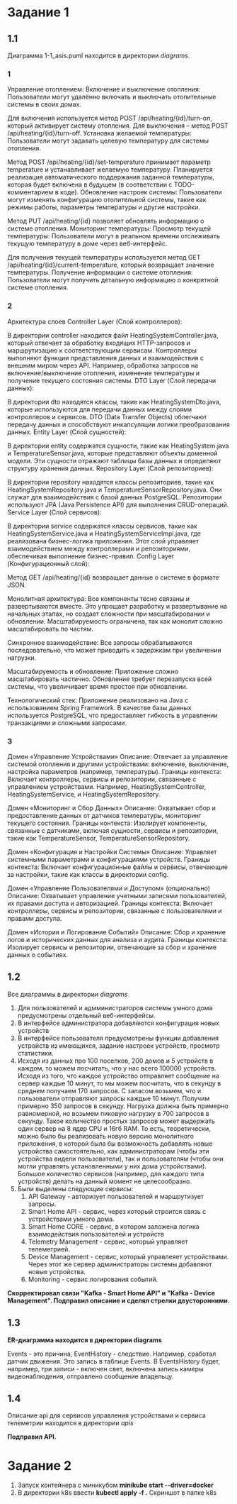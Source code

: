 
# Задание 1
## 1.1
Диаграмма 1-1_asis.puml находится в директории *diagrams*.

### 1
Управление отоплением:
Включение и выключение отопления: Пользователи могут удалённо включать и выключать отопительные системы в своих домах.

Для включения используется метод POST /api/heating/{id}/turn-on, который активирует систему отопления.
Для выключения – метод POST /api/heating/{id}/turn-off.
Установка желаемой температуры: Пользователи могут задавать целевую температуру для системы отопления.

Метод POST /api/heating/{id}/set-temperature принимает параметр temperature и устанавливает желаемую температуру.
Планируется реализация автоматического поддержания заданной температуры, которая будет включена в будущем (в соответствии с TODO-комментарием в коде).
Обновление настроек системы: Пользователи могут изменять конфигурацию отопительной системы, такие как режимы работы, параметры температуры и другие настройки.

Метод PUT /api/heating/{id} позволяет обновлять информацию о системе отопления.
Мониторинг температуры:
Просмотр текущей температуры: Пользователи могут в реальном времени отслеживать текущую температуру в доме через веб-интерфейс.

Для получения текущей температуры используется метод GET /api/heating/{id}/current-temperature, который возвращает значение температуры.
Получение информации о системе отопления: Пользователи могут получить детальную информацию о конкретной системе отопления.
### 2
Архитектура слоев
Controller Layer (Слой контроллеров):

В директории controller находится файл HeatingSystemController.java, который отвечает за обработку входящих HTTP-запросов и маршрутизацию к соответствующим сервисам.
Контроллеры выполняют функции представления данных и взаимодействия с внешним миром через API. Например, обработка запросов на включение/выключение отопления, изменение температуры и получение текущего состояния системы.
DTO Layer (Слой передачи данных):

В директории dto находятся классы, такие как HeatingSystemDto.java, которые используются для передачи данных между слоями контроллеров и сервисов. DTO (Data Transfer Objects) облегчают передачу данных и способствуют инкапсуляции логики преобразования данных.
Entity Layer (Слой сущностей):

В директории entity содержатся сущности, такие как HeatingSystem.java и TemperatureSensor.java, которые представляют объекты доменной модели. Эти сущности отражают таблицы базы данных и определяют структуру хранения данных.
Repository Layer (Слой репозиториев):

В директории repository находятся классы репозиториев, такие как HeatingSystemRepository.java и TemperatureSensorRepository.java. Они служат для взаимодействия с базой данных PostgreSQL. Репозитории используют JPA (Java Persistence API) для выполнения CRUD-операций.
Service Layer (Слой сервисов):

В директории service содержатся классы сервисов, такие как HeatingSystemService.java и HeatingSystemServiceImpl.java, где реализована бизнес-логика приложения. Этот слой управляет взаимодействием между контроллерами и репозиториями, обеспечивая выполнение бизнес-правил.
Config Layer (Конфигурационный слой):

Метод GET /api/heating/{id} возвращает данные о системе в формате JSON.


Монолитная архитектура: Все компоненты тесно связаны и развертываются вместе. Это упрощает разработку и развертывание на начальных этапах, но создает сложности при масштабировании и обновлении. Масштабируемость ограничена, так как монолит сложно масштабировать по частям.

Синхронное взаимодействие: Все запросы обрабатываются последовательно, что может приводить к задержкам при увеличении нагрузки.

Масштабируемость и обновление: Приложение сложно масштабировать частично. Обновление требует перезапуска всей системы, что увеличивает время простоя при обновлении.

Технологический стек: Приложение реализовано на Java с использованием Spring Framework. В качестве базы данных используется PostgreSQL, что предоставляет гибкость в управлении транзакциями и сложными запросами.
### 3
Домен «Управление Устройствами»
Описание: Отвечает за управление системой отопления и другими устройствами: включение, выключение, настройка параметров (например, температуры).
Границы контекста: Включает контроллеры, сервисы и репозитории, связанные с управлением устройствами. Например, HeatingSystemController, HeatingSystemService, и HeatingSystemRepository.

Домен «Мониторинг и Сбор Данных»
Описание: Охватывает сбор и предоставление данных от датчиков температуры, мониторинг текущего состояния.
Границы контекста: Изолирует компоненты, связанные с датчиками, включая сущности, сервисы и репозитории, такие как TemperatureSensor, TemperatureSensorRepository.

Домен «Конфигурация и Настройки Системы»
Описание: Управляет системными параметрами и конфигурациями устройств.
Границы контекста: Включает конфигурационные файлы и сервисы, отвечающие за настройки, такие как классы в директории config.

Домен «Управление Пользователями и Доступом» (опционально)
Описание: Охватывает управление учетными записями пользователей, их правами доступа и авторизацией.
Границы контекста: Включает контроллеры, сервисы и репозитории, связанные с пользователями и правами доступа.

Домен «История и Логирование Событий»
Описание: Сбор и хранение логов и исторических данных для анализа и аудита.
Границы контекста: Изолирует сервисы и репозитории, отвечающие за сбор и хранение данных о событиях.
## 1.2
Все диаграммы в директории *diagrams*

1. Для пользователей и адмминистраторов системы умного дома предусмотрены отдельный веб-интерфейсы.
2. В интерфейсе администратора добавляются конфигурация новых устройств
3. В интерфейсе пользователя предусмотрены функции добавления устройств из имеющихся, задание настроек устройств,
просмотр статистики.
4. Исходя из данных про 100 поселков, 200 домов и 5 устройств в каждом, то можем посчитать, что у нас всего 100000
устройств. Исходя из того, что каждое устройство отправляет сообщение на сервер каждые 10 минут, то мы можем посчитать,
что в секунду в среднем получаем 170 запросов. С запасом возьмем, что и пользователи отправляют запросы
каждые 10 минут. Получим примерно 350 запросов в секунду. Нагрузка должна быть примерно равномерной, но возьмем пиковую
нагрузку в 700 запросов в секунду. Такое количество простых запросов может выдержать один сервер на 8 ядер CPU и 16гб RAM.
То есть, теоретически, можно было бы реализовать новую версию монолитного приложения, в которой была бы возможность
добавлять новые устройства самостоятельно, как администраторам (чтобы эти устройства видели пользователи), так и пользователям 
(чтобы они могли управлять установленными у них дома устройствами). Большое количество сервисов (например, для каждого
типа устройств) делать на данный момент не целесообразно.
5. Были выделены следующие сервисы:
   1. API Gateway - авторизует пользователей и маршрутизует запросы.
   2. Smart Home API - сервис, через который строится связь с устройствами умного дома.
   3. Smart Home CORE - сервис, в котором заложена логика взаимодействия пользователей и устройств
   4. Telemetry Management - сервис, который управляет телеметрией.
   5. Device Management - сервис, который управлеяет устройствами. Через этот же сервер администраторы системы
   добавляют новые устройства.
   6. Monitoring - сервис логирования событий.

**Скорректировал связи "Kafka - Smart Home API" и "Kafka - Device Management". Подправил описание и сделял стрелки двусторонними.**

## 1.3
**ER-диаграмма находится в директории diagrams**

Events - это причина, EventHistory - следствие. Например, сработал датчик движения. Это запись в таблице Events. В 
EventsHistory будет, например, три записи - включен свет, включена запись камеры видеонаблюдения, отправлено сообщение 
владельцу. 
## 1.4
Описание api для сервисов управления устройствами и сервиса телеметрии находится в директории *apis*

**Подправил API.**

# Задание 2
1. Запуск контейнера с миникубом **minikube start --driver=docker**
2. В директории k8s ввести **kubectl apply -f .**
Скриншот в папке k8s
